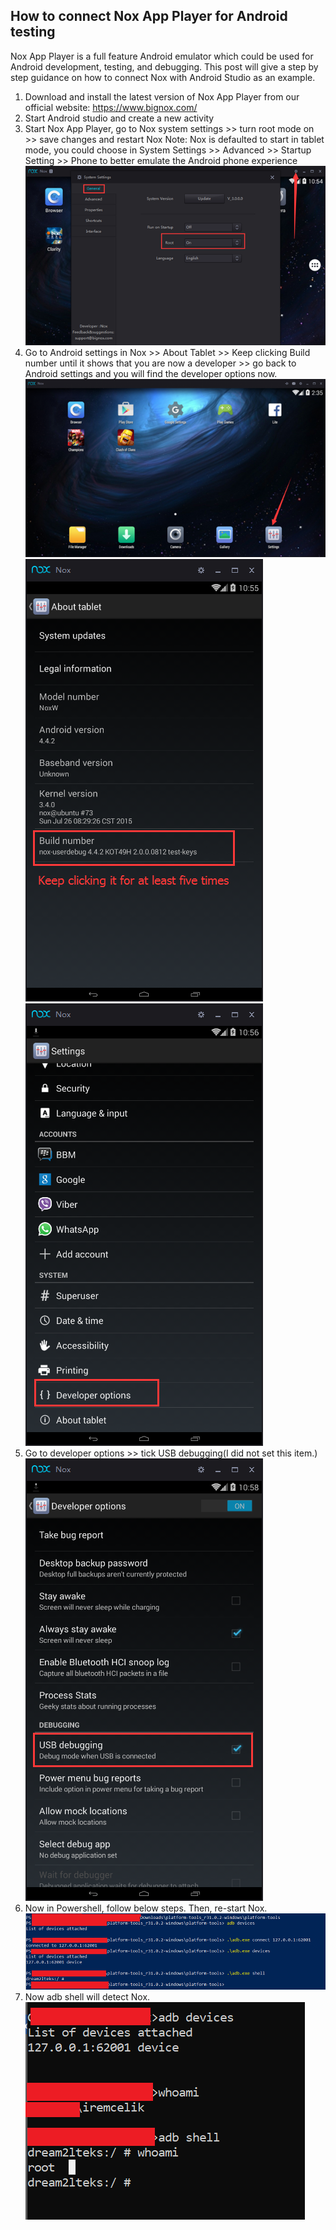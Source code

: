 ## How to connect Nox App Player for Android testing
Nox App Player is a full feature Android emulator which could be used for Android development, testing, and debugging. This post will give a step by step guidance on how to connect Nox with Android Studio as an example. 
1. Download and install the latest version of Nox App Player from our official website: https://www.bignox.com/
2. Start Android studio and create a new activity
3. Start Nox App Player, go to Nox system settings >> turn root mode on >> save changes and restart Nox
Note: Nox is defaulted to start in tablet mode, you could choose in System Settings >> Advanced >> Startup Setting >> Phone to better emulate the Android phone experience
![first](images/HowtoconnectNoxAppPlayerforAndroidtesting/1.png)
4. Go to Android settings in Nox >> About Tablet >> Keep clicking Build number until it shows that you are now a developer >> go back to Android settings and you will find the developer options now.
![second](images/HowtoconnectNoxAppPlayerforAndroidtesting/2.png)
![third](images/HowtoconnectNoxAppPlayerforAndroidtesting/3.png)
![fourth](images/HowtoconnectNoxAppPlayerforAndroidtesting/4.png)
5. Go to developer options >> tick USB debugging(I did not set this item.)
![fifth](images/HowtoconnectNoxAppPlayerforAndroidtesting/5.png)
6. Now in Powershell, follow below steps. Then, re-start Nox.
![sixth](images/HowtoconnectNoxAppPlayerforAndroidtesting/6.png)
7. Now adb shell will detect Nox.
![seventh](images/HowtoconnectNoxAppPlayerforAndroidtesting/7.png)
